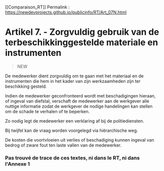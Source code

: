 [[Comparaison_RT]]
Permalink : https://newdevprojects.github.io/publicinfo/RT/Art_07N.html

# Artikel 7. - Zorgvuldig gebruik van de terbeschikkinggestelde materiale en instrumenten

> NEW

De medewerker dient zorgvuldig om te gaan met het materiaal en de instrumenten die hem in het kader van zijn werkzaamheden zijn ter beschikking gesteld.  

Indien de medewerker geconfronteerd wordt met beschadigingen hieraan, of ingeval van diefstal, verschaft de medewerker aan de werkgever alle nuttige informatie zodat de werkgever de nodige handelingen kan stellen om de schade te verhalen of te beperken. 

Zo nodig legt de medewerker een verklaring af bij de politiediensten. 

Bij twijfel kan de vraag worden voorgelegd via hiërarchische weg. 

De kosten die voortvloeien uit verlies of beschadiging kunnen ingeval van bedrog of zware fout ten laste vallen van de medewerker. 

### Pas trouvé de trace de ces textes, ni dans le RT, ni dans l'Annexe 1


